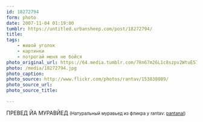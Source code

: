 ```yaml
---
id: 18272794
form: photo
date: 2007-11-04 01:19:00
tumblr: https://untitled.urbansheep.com/post/18272794/
title:
tags:
    - живой уголок
    - картинки
    - потрогай меня не бойся
photo_original_url: https://64.media.tumblr.com/78n67m26L1c8szpv2WtuE57q_400.jpg
photo: /media/18272794.jpg
photo_caption: 
photo_source: http://www.flickr.com/photos/rantav/153838089/
photo_source_url:
photo_source_title:

---
```


<p>ПРЕВЕД ЙА МУРАВЙЕД <small>(Натуральный муравьед из фликра у rantav: <a href="http://www.flickr.com/photos/rantav/153838089/">pantanal</a>)</small></p>
